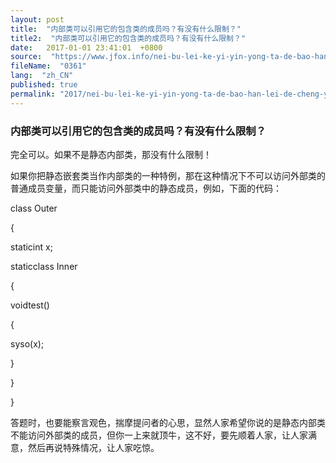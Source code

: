 ```yaml
---
layout: post
title:  "内部类可以引用它的包含类的成员吗？有没有什么限制？"
title2:  "内部类可以引用它的包含类的成员吗？有没有什么限制？"
date:   2017-01-01 23:41:01  +0800
source:  "https://www.jfox.info/nei-bu-lei-ke-yi-yin-yong-ta-de-bao-han-lei-de-cheng-yuan-ma-you-mei-you-shen-me-xian-zhi.html"
fileName:  "0361"
lang:  "zh_CN"
published: true
permalink: "2017/nei-bu-lei-ke-yi-yin-yong-ta-de-bao-han-lei-de-cheng-yuan-ma-you-mei-you-shen-me-xian-zhi.html"
---
```




### 内部类可以引用它的包含类的成员吗？有没有什么限制？

完全可以。如果不是静态内部类，那没有什么限制！

如果你把静态嵌套类当作内部类的一种特例，那在这种情况下不可以访问外部类的普通成员变量，而只能访问外部类中的静态成员，例如，下面的代码：

class Outer

{

staticint x;

staticclass Inner

{

voidtest()

{

syso(x);

}

}

}

答题时，也要能察言观色，揣摩提问者的心思，显然人家希望你说的是静态内部类不能访问外部类的成员，但你一上来就顶牛，这不好，要先顺着人家，让人家满意，然后再说特殊情况，让人家吃惊。
